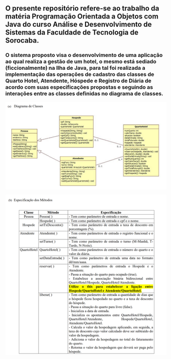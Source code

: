 ## O presente repositório refere-se ao trabalho da matéria Programação Orientada a Objetos com Java do curso Análise e Desenvolvimento de Sistemas da Faculdade de Tecnologia de Sorocaba.

### O sistema proposto visa o desenvolvimento de uma aplicação ao qual realiza a gestão de um hotel, o mesmo está sediado (ficcionalmente) na Ilha de Java, para tal foi realizada a implementação das operações de cadastro das classes de Quarto Hotel, Atendente, Hóspede e Registro de Diária de acordo com suas especificações propostas e seguindo as interações entre as classes definidas no diagrama de classes.

![Diagrama de Classes](https://github.com/pctmoraes/javaislandhotel/blob/main/diagrama_classes.png)

![Especificações dos Métodos](https://github.com/pctmoraes/javaislandhotel/blob/main/especificacoes.png)
